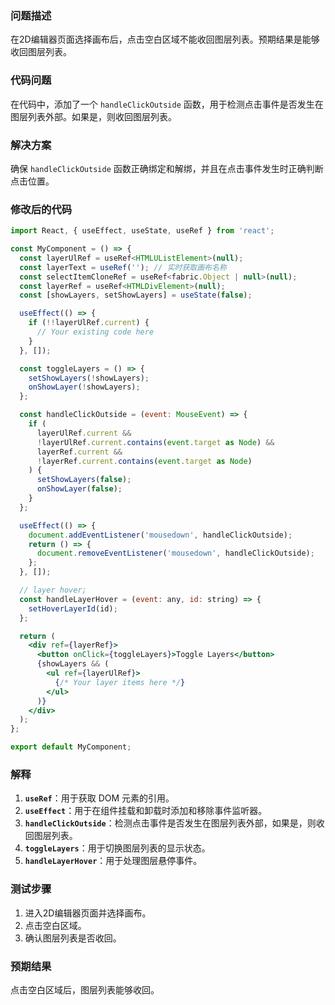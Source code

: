 ### 问题描述

在2D编辑器页面选择画布后，点击空白区域不能收回图层列表。预期结果是能够收回图层列表。

### 代码问题

在代码中，添加了一个 `handleClickOutside` 函数，用于检测点击事件是否发生在图层列表外部。如果是，则收回图层列表。

### 解决方案

确保 `handleClickOutside` 函数正确绑定和解绑，并且在点击事件发生时正确判断点击位置。

### 修改后的代码

```jsx
import React, { useEffect, useState, useRef } from 'react';

const MyComponent = () => {
  const layerUlRef = useRef<HTMLUListElement>(null);
  const layerText = useRef(''); // 实时获取画布名称
  const selectItemCloneRef = useRef<fabric.Object | null>(null);
  const layerRef = useRef<HTMLDivElement>(null);
  const [showLayers, setShowLayers] = useState(false);

  useEffect(() => {
    if (!!layerUlRef.current) {
      // Your existing code here
    }
  }, []);

  const toggleLayers = () => {
    setShowLayers(!showLayers);
    onShowLayer(!showLayers);
  };

  const handleClickOutside = (event: MouseEvent) => {
    if (
      layerUlRef.current &&
      !layerUlRef.current.contains(event.target as Node) &&
      layerRef.current &&
      !layerRef.current.contains(event.target as Node)
    ) {
      setShowLayers(false);
      onShowLayer(false);
    }
  };

  useEffect(() => {
    document.addEventListener('mousedown', handleClickOutside);
    return () => {
      document.removeEventListener('mousedown', handleClickOutside);
    };
  }, []);

  // layer hover;
  const handleLayerHover = (event: any, id: string) => {
    setHoverLayerId(id);
  };

  return (
    <div ref={layerRef}>
      <button onClick={toggleLayers}>Toggle Layers</button>
      {showLayers && (
        <ul ref={layerUlRef}>
          {/* Your layer items here */}
        </ul>
      )}
    </div>
  );
};

export default MyComponent;
```

### 解释

1. **`useRef`**：用于获取 DOM 元素的引用。
2. **`useEffect`**：用于在组件挂载和卸载时添加和移除事件监听器。
3. **`handleClickOutside`**：检测点击事件是否发生在图层列表外部，如果是，则收回图层列表。
4. **`toggleLayers`**：用于切换图层列表的显示状态。
5. **`handleLayerHover`**：用于处理图层悬停事件。

### 测试步骤

1. 进入2D编辑器页面并选择画布。
2. 点击空白区域。
3. 确认图层列表是否收回。

### 预期结果

点击空白区域后，图层列表能够收回。
